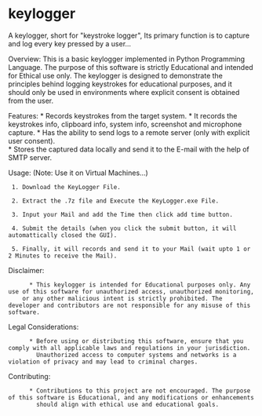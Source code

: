 # keylogger
A keylogger, short for "keystroke logger", Its primary function is to capture and log every key pressed by a user...


Overview:
	This is a basic keylogger implemented in Python Programming Language. The purpose of this software is strictly Educational and intended for Ethical use only. 
The keylogger is designed to demonstrate the principles behind logging keystrokes for educational purposes, and it should only be used in environments where 
explicit consent is obtained from the user.

Features:
	* Records keystrokes from the target system.
        * It records the keystrokes info, clipboard info, system info, screenshot and microphone capture.
    	* Has the ability to send logs to a remote server (only with explicit user consent).  
    	* Stores the captured data locally and send it to the E-mail with the help of SMTP server.

Usage:
     (Note: Use it on Virtual Machines...)
	
     1. Download the KeyLogger File.

     2. Extract the .7z file and Execute the KeyLogger.exe File.

     3. Input your Mail and add the Time then click add time button.

     4. Submit the details (when you click the submit button, it will automattically closed the GUI).

     5. Finally, it will records and send it to your Mail (wait upto 1 or 2 Minutes to receive the Mail). 


Disclaimer:

          * This keylogger is intended for Educational purposes only. Any use of this software for unauthorized access, unauthorized monitoring, 
	    or any other malicious intent is strictly prohibited. The developer and contributors are not responsible for any misuse of this software. 

Legal Considerations:

          * Before using or distributing this software, ensure that you comply with all applicable laws and regulations in your jurisdiction. 
            Unauthorized access to computer systems and networks is a violation of privacy and may lead to criminal charges.

Contributing:

          * Contributions to this project are not encouraged. The purpose of this software is Educational, and any modifications or enhancements 
            should align with ethical use and educational goals.
